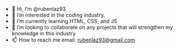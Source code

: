 - 👋 Hi, I’m @rubenlaz93
- 👀 I’m interested in the coding industry.
- 🌱 I’m currently learning HTML, CSS, and JS
- 💞️ I’m looking to collaborate on any projects that will strengthen my knowledge in this industry
- 📫 How to reach me email: rubenlaz93@gmail.com

<!---
rubenlaz93/rubenlaz93 is a ✨ special ✨ repository because its `README.md` (this file) appears on your GitHub profile.
You can click the Preview link to take a look at your changes.
--->
